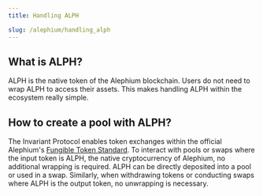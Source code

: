```yaml
---
title: Handling ALPH

slug: /alephium/handling_alph
---
```


## What is ALPH?

ALPH is the native token of the Alephium blockchain. Users do not need to wrap ALPH to access their assets. This makes handling ALPH within the ecosystem really simple.

## How to create a pool with ALPH?

The Invariant Protocol enables token exchanges within the official Alephium's [Fungible Token Standard](https://docs.alephium.org/dapps/standards/fungible-tokens/#fungible-token-standard). To interact with pools or swaps where the input token is ALPH, the native cryptocurrency of Alephium, no additional wrapping is required. ALPH can be directly deposited into a pool or used in a swap. Similarly, when withdrawing tokens or conducting swaps where ALPH is the output token, no unwrapping is necessary.
